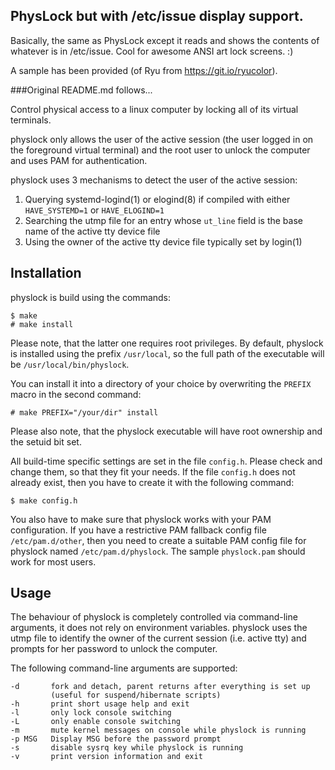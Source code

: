 ## PhysLock but with /etc/issue display support.

Basically, the same as PhysLock except it reads and shows the contents of whatever is in
/etc/issue. Cool for awesome ANSI art lock screens. :)

A sample has been provided (of Ryu from https://git.io/ryucolor).

###Original README.md follows...

Control physical access to a linux computer by locking all of its virtual
terminals.

physlock only allows the user of the active session (the user logged in on the
foreground virtual terminal) and the root user to unlock the computer and uses
PAM for authentication.

physlock uses 3 mechanisms to detect the user of the active session:

1. Querying systemd-logind(1) or elogind(8) if compiled with either
   `HAVE_SYSTEMD=1` or `HAVE_ELOGIND=1`
2. Searching the utmp file for an entry whose `ut_line` field is the base name
   of the active tty device file
3. Using the owner of the active tty device file typically set by login(1)

Installation
------------
physlock is build using the commands:

    $ make
    # make install

Please note, that the latter one requires root privileges.
By default, physlock is installed using the prefix `/usr/local`, so the full
path of the executable will be `/usr/local/bin/physlock`.

You can install it into a directory of your choice by overwriting the `PREFIX`
macro in the second command:

    # make PREFIX="/your/dir" install

Please also note, that the physlock executable will have root ownership and the
setuid bit set.

All build-time specific settings are set in the file `config.h`. Please check
and change them, so that they fit your needs. If the file `config.h` does not
already exist, then you have to create it with the following command:

    $ make config.h

You also have to make sure that physlock works with your PAM configuration. If
you have a restrictive PAM fallback config file `/etc/pam.d/other`, then you
need to create a suitable PAM config file for physlock named
`/etc/pam.d/physlock`. The sample `physlock.pam` should work for most users.

Usage
-----
The behaviour of physlock is completely controlled via command-line arguments,
it does not rely on environment variables.
physlock uses the utmp file to identify the owner of the current session (i.e.
active tty) and prompts for her password to unlock the computer.

The following command-line arguments are supported:

    -d       fork and detach, parent returns after everything is set up
             (useful for suspend/hibernate scripts)
    -h       print short usage help and exit
    -l       only lock console switching
    -L       only enable console switching
    -m       mute kernel messages on console while physlock is running
    -p MSG   Display MSG before the password prompt
    -s       disable sysrq key while physlock is running
    -v       print version information and exit
